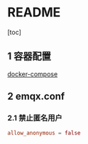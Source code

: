 # README

[toc]

## 1 容器配置

[docker-compose](./docker/docker-compose.yml)

## 2 emqx.conf

### 2.1 禁止匿名用户

```conf
allow_anonymous = false
```
